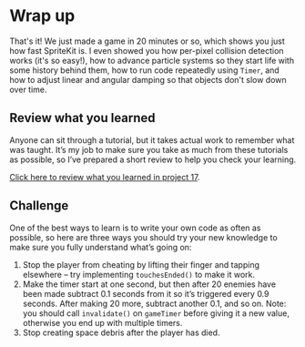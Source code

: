 # Wrap up

<!-- YOUTUBE: AFXoDvDkxYA -->

That's it! We just made a game in 20 minutes or so, which shows you just how fast SpriteKit is. I even showed you how per-pixel collision detection works (it's so easy!), how to advance particle systems so they start life with some history behind them, how to run code repeatedly using `Timer`, and how to adjust linear and angular damping so that objects don't slow down over time.


## Review what you learned

Anyone can sit through a tutorial, but it takes actual work to remember what was taught. It’s my job to make sure you take as much from these tutorials as possible, so I’ve prepared a short review to help you check your learning.

[Click here to review what you learned in project 17](/review/hws/project-17-space-race).


## Challenge

One of the best ways to learn is to write your own code as often as possible, so here are three ways you should try your new knowledge to make sure you fully understand what’s going on:

1. Stop the player from cheating by lifting their finger and tapping elsewhere – try implementing `touchesEnded()` to make it work.
2. Make the timer start at one second, but then after 20 enemies have been made subtract 0.1 seconds from it so it’s triggered every 0.9 seconds. After making 20 more, subtract another 0.1, and so on. Note: you should call `invalidate()` on `gameTimer` before giving it a new value, otherwise you end up with multiple timers.
3. Stop creating space debris after the player has died.
